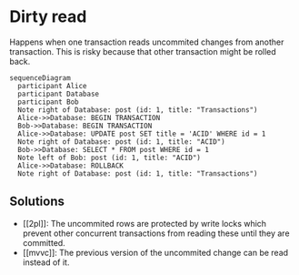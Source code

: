 # Dirty read
Happens when one transaction reads uncommited changes from another transaction. This is risky because that other transaction might be rolled back.

```mermaid
sequenceDiagram
  participant Alice
  participant Database
  participant Bob
  Note right of Database: post (id: 1, title: "Transactions")
  Alice->>Database: BEGIN TRANSACTION
  Bob->>Database: BEGIN TRANSACTION
  Alice->>Database: UPDATE post SET title = 'ACID' WHERE id = 1
  Note right of Database: post (id: 1, title: "ACID")
  Bob->>Database: SELECT * FROM post WHERE id = 1
  Note left of Bob: post (id: 1, title: "ACID")
  Alice->>Database: ROLLBACK
  Note right of Database: post (id: 1, title: "Transactions")
```

## Solutions
* [[2pl]]: The uncommited rows are protected by write locks which prevent other concurrent transactions from reading these until they are committed.
* [[mvvc]]: The previous version of the uncommited change can be read instead of it.
